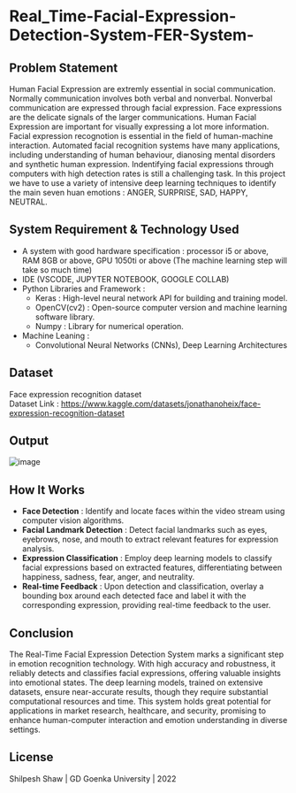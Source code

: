 # Real_Time-Facial-Expression-Detection-System-FER-System-
## Problem Statement
Human Facial Expression are extremly essential in social communication. Normally communication involves both verbal and nonverbal. Nonverbal communication are expressed through facial expression. Face expressions are the delicate signals of the larger communications. Human Facial Expression are important for visually expressing a lot more information. Facial expression recognotion is essential in the field of human-machine interaction. Automated facial recognition systems have many applications, including understanding of human behaviour, dianosing mental disorders and synthetic human expression. Indentifying facial expressions through computers with high detection rates is still a challenging task. In this project we have to use a variety of intensive deep learning techniques to identify the main seven huan emotions : ANGER, SURPRISE, SAD, HAPPY, NEUTRAL.

## System Requirement & Technology Used
- A system with good hardware specification : processor i5 or above, RAM 8GB or above, GPU 1050ti or above (The machine learning step will take so much time)
- IDE (VSCODE, JUPYTER NOTEBOOK, GOOGLE COLLAB)
- Python Libraries and Framework :
  - Keras : High-level neural network API for building and training model.
  - OpenCV(cv2) : Open-source computer version and machine learning software library.
  - Numpy : Library for numerical operation.
- Machine Leaning :
  - Convolutional Neural Networks (CNNs), Deep Learning Architectures

## Dataset
Face expression recognition dataset <br>
Dataset Link : https://www.kaggle.com/datasets/jonathanoheix/face-expression-recognition-dataset

## Output
![image](https://github.com/user-attachments/assets/819f8cad-a1fb-44f8-a930-c614c21879b7)

## How It Works

- **Face Detection** : Identify and locate faces within the video stream using computer vision algorithms.
- **Facial Landmark Detection** : Detect facial landmarks such as eyes, eyebrows, nose, and mouth to extract relevant features for expression analysis.
- **Expression Classification** : Employ deep learning models to classify facial expressions based on extracted features, differentiating between happiness, sadness, fear, anger, and neutrality.
- **Real-time Feedback** : Upon detection and classification, overlay a bounding box around each detected face and label it with the corresponding expression, providing real-time feedback to the user.

## Conclusion

The Real-Time Facial Expression Detection System marks a significant step in emotion recognition technology. With high accuracy and robustness, it reliably detects and classifies facial expressions, offering valuable insights into emotional states. The deep learning models, trained on extensive datasets, ensure near-accurate results, though they require substantial computational resources and time. This system holds great potential for applications in market research, healthcare, and security, promising to enhance human-computer interaction and emotion understanding in diverse settings.

## License

Shilpesh Shaw | GD Goenka University | 2022
